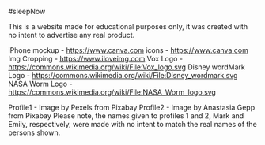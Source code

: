 #sleepNow

This is a website made for educational purposes only, it was created with no intent to advertise any real product.

iPhone mockup - https://www.canva.com
icons - https://www.canva.com
Img Cropping - https://www.iloveimg.com
Vox Logo - https://commons.wikimedia.org/wiki/File:Vox_logo.svg
Disney wordMark Logo - https://commons.wikimedia.org/wiki/File:Disney_wordmark.svg
NASA Worm Logo - https://commons.wikimedia.org/wiki/File:NASA_Worm_logo.svg

Profile1 - Image by Pexels from Pixabay
Profile2 - Image by Anastasia Gepp from Pixabay
Please note, the names given to profiles 1 and 2, Mark and Emily, respectively, were made with no intent to match the real names of the persons shown.
